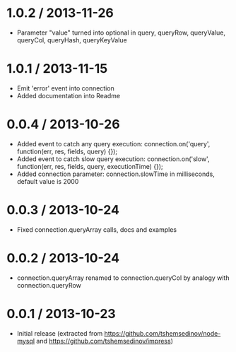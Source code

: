 1.0.2 / 2013-11-26
==================

  * Parameter "value" turned into optional in query, queryRow, queryValue, queryCol, queryHash, queryKeyValue

1.0.1 / 2013-11-15
==================

  * Emit 'error' event into connection
  * Added documentation into Readme

0.0.4 / 2013-10-26
==================

  * Added event to catch any query execution: connection.on('query', function(err, res, fields, query) {});
  * Added event to catch slow query execution: connection.on('slow', function(err, res, fields, query, executionTime) {});
  * Added connection parameter: connection.slowTime in milliseconds, default value is 2000

0.0.3 / 2013-10-24
==================

  * Fixed connection.queryArray calls, docs and examples

0.0.2 / 2013-10-24
==================

  * connection.queryArray renamed to connection.queryCol by analogy with connection.queryRow

0.0.1 / 2013-10-23
==================

  * Initial release (extracted from https://github.com/tshemsedinov/node-mysql and https://github.com/tshemsedinov/impress)


